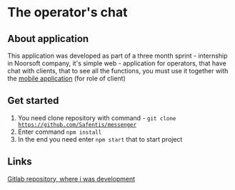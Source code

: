 # The operator's chat
## About application
This application was developed as part of a three month sprint - internship in Noorsoft company, it's simple web - application for operators, that have chat with clients,
that to see all the functions, you must use it together with the 
[mobile application](https://github.com/Safentis/messenger-mobile) (for role of client)

## Get started
  1. You need clone repository with command - <code>git clone https://github.com/Safentis/messenger</code>
  2. Enter command <code>npm install</code>
  3. In the end you need enter <code>npm start</code> that to start project

## Links 
[Gitlab repository, where i was development](https://gitlab.com/Safentis/messanger)
